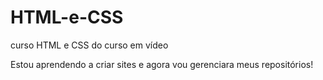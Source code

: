 # HTML-e-CSS
 curso HTML e CSS do curso em vídeo

Estou aprendendo a criar sites e agora vou gerenciara meus repositórios!